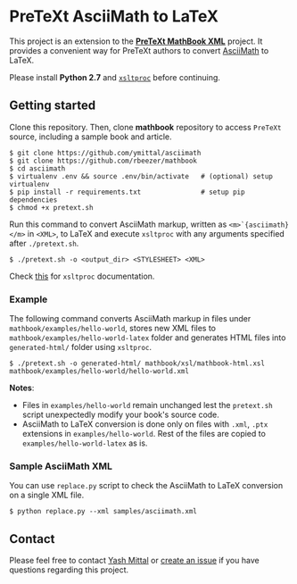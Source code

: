 # PreTeXt AsciiMath to LaTeX

This project is an extension to the [**PreTeXt MathBook XML**](https://github.com/rbeezer/mathbook) project. It provides a convenient way for PreTeXt authors to convert [AsciiMath](asciimath.org) to LaTeX.

Please install **Python 2.7** and [`xsltproc`](https://mathbook.pugetsound.edu/doc/author-guide/html/quickstart-setup.html) before continuing.

## Getting started

Clone this repository. Then, clone **mathbook** repository to access `PreTeXt` source, including a sample book and article.
```shell
$ git clone https://github.com/ymittal/asciimath
$ git clone https://github.com/rbeezer/mathbook
$ cd asciimath
$ virtualenv .env && source .env/bin/activate   # (optional) setup virtualenv
$ pip install -r requirements.txt               # setup pip dependencies
$ chmod +x pretext.sh
```

Run this command to convert AsciiMath markup, written as ``<m>`{asciimath}</m>`` in `<XML>`, to LaTeX and execute `xsltproc` with any arguments specified after `./pretext.sh`.
```shell
$ ./pretext.sh -o <output_dir> <STYLESHEET> <XML>
```
Check [this](http://xmlsoft.org/XSLT/xsltproc.html) for `xsltproc` documentation.

### Example

The following command converts AsciiMath markup in files under `mathbook/examples/hello-world`, stores new XML files to `mathbook/examples/hello-world-latex` folder and generates HTML files into `generated-html/` folder using `xsltproc`.
```shell
$ ./pretext.sh -o generated-html/ mathbook/xsl/mathbook-html.xsl mathbook/examples/hello-world/hello-world.xml
```

**Notes**:
- Files in `examples/hello-world` remain unchanged lest the `pretext.sh` script unexpectedly modify your book's source code.
- AsciiMath to LaTeX conversion is done only on files with `.xml`, `.ptx` extensions in `examples/hello-world`. Rest of the files are copied to `examples/hello-world-latex` as is.

### Sample AsciiMath XML

You can use `replace.py` script to check the AsciiMath to LaTeX conversion on a single XML file.
```shell
$ python replace.py --xml samples/asciimath.xml
```

## Contact

Please feel free to contact [Yash Mittal](yashmittal2009@gmail.com) or [create an issue](https://github.com/ymittal/codeshare/issues/new) if you have questions regarding this project.

